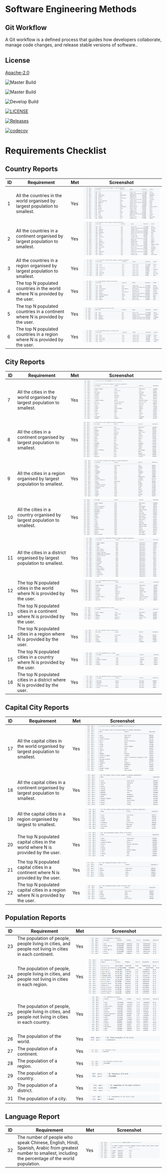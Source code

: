 # Software Engineering Methods

## Git Workflow

A Git workflow is a defined process that guides how developers collaborate, manage code changes, and release stable versions of software..

## License

[Apache-2.0](https://www.apache.org/licenses/LICENSE-2.0)

![Master Build](https://github.com/myo-papa-kyaw/Group1DevopsCoursework/actions/workflows/main.yml/badge.svg?branch=master&style=flat-square&label=Master%20Build)

![Master Build](https://img.shields.io/github/actions/workflow/status/myo-papa-kyaw/Group1DevopsCoursework/main.yml?branch=master&style=flat-square&label=Master%20Build)

![Develop Build](https://img.shields.io/github/actions/workflow/status/myo-papa-kyaw/Group1DevopsCoursework/main.yml?branch=master&style=flat-square&label=Develop%20Build)

[![LICENSE](https://img.shields.io/github/license/myo-papa-kyaw/Group1DevopsCoursework.svg?style=flat-square)](https://github.com/myo-papa-kyaw/sem/blob/master/LICENSE)

[![Releases](https://img.shields.io/github/release/myo-papa-kyaw/Group1DevopsCoursework/all.svg?style=flat-square)](https://github.com/myo-papa-kyaw/sem/releases)

[//]: # ([![codecov]&#40;https://codecov.io/github/myo-papa-kyaw/Group1DevOpsCoursework/branch/master/graph/badge.svg?token=CRC7UAM7HH&#41;]&#40;https://codecov.io/github/myo-papa-kyaw/Group1DevOpsCoursework&#41;)

[![codecov](https://codecov.io/github/myo-papa-kyaw/Group1DevOpsCoursework/graph/badge.svg?token=YLZQV1RFST)](https://codecov.io/gh/myo-papa-kyaw/Group1DevOpsCoursework)





# Requirements Checklist

## Country Reports
| ID | Requirement | Met | Screenshot                   |
|---|-------------|-----|------------------------------|
| 1 | All the countries in the world organised by largest population to smallest. | Yes | ![Report 1](img/report1.png) |
| 2 | All the countries in a continent organised by largest population to smallest. | Yes | ![Report 2](img/report2.png) |
| 3 | All the countries in a region organised by largest population to smallest. | Yes | ![Report 3](img/report3.png) |
| 4 | The top N populated countries in the world where N is provided by the user. | Yes | ![Report 4](img/report4.png) |
| 5 | The top N populated countries in a continent where N is provided by the user. | Yes | ![Report 5](img/report5.png) |
| 6 | The top N populated countries in a region where N is provided by the user. | Yes | ![Report 6](img/report6.png) |

## City Reports
| ID | Requirement | Met | Screenshot                    |
|---|-------------|--|-------------------------------|
| 7 | All the cities in the world organised by largest population to smallest. | Yes | ![Report 7](img/report7.png)  |
| 8 | All the cities in a continent organised by largest population to smallest. | Yes | ![Report 8](img/report8.png)  |
| 9 | All the cities in a region organised by largest population to smallest. | Yes | ![Report 9](img/report9.png)  |
| 10 | All the cities in a country organised by largest population to smallest. | Yes | ![Report 10](img/report10.png) |
| 11 | All the cities in a district organised by largest population to smallest. | Yes | ![Report 11](img/report11.png) |
| 12 | The top N populated cities in the world where N is provided by the user. | Yes | ![Report 12](img/report12.png)|
| 13 | The top N populated cities in a continent where N is provided by the user. | Yes | ![Report 13](img/report13.png)|
| 14 | The top N populated cities in a region where N is provided by the user. | Yes | ![Report 14](img/report14.png)|
| 15 | The top N populated cities in a country where N is provided by the user. | Yes | ![Report 15](img/report15.png) |
| 16 | The top N populated cities in a district where N is provided by the user. | Yes | ![Report 16](img/report16.png)|

## Capital City Reports
| ID | Requirement | Met | Screenshot                     |
|---|-------------|-----|--------------------------------|
| 17 | All the capital cities in the world organised by largest population to smallest. | Yes | ![Report 17](img/report17.png) |
| 18 | All the capital cities in a continent organised by largest population to smallest. | Yes | ![Report 18](img/report18.png) |
| 19 | All the capital cities in a region organised by largest to smallest. | Yes | ![Report 19](img/report19.png) |
| 20 | The top N populated capital cities in the world where N is provided by the user. | Yes | ![Report 20](img/report20.png) |
| 21 | The top N populated capital cities in a continent where N is provided by the user. | Yes | ![Report 21](img/report21.png) |
| 22 | The top N populated capital cities in a region where N is provided by the user. | Yes | ![Report 22](img/report22.png) |

## Population Reports
| ID | Requirement | Met | Screenshot                     |
|---|-------------|-----|--------------------------------|
| 23 | The population of people, people living in cities, and people not living in cities in each continent. | Yes | ![Report 23](img/report23.png) |
| 24 | The population of people, people living in cities, and people not living in cities in each region. | Yes | ![Report 24](img/report24.png) |
| 25 | The population of people, people living in cities, and people not living in cities in each country. | Yes | ![Report 25](img/report25.png) |
| 26 | The population of the world. | Yes | ![Report 26](img/report26.png) | 
| 27 | The population of a continent. | Yes | ![Report 27](img/report27.png) |
| 28 | The population of a region. | Yes | ![Report 28](img/report28.png) |
| 29 | The population of a country. | Yes | ![Report 29](img/report29.png) |
| 30 | The population of a district. | Yes | ![Report 30](img/report30.png) |
| 31 | The population of a city. | Yes | ![Report 31](img/report31.png) |

## Language Report
| ID | Requirement | Met | Screenshot                     |
|---|-------------|-----|--------------------------------|
| 32 | The number of people who speak Chinese, English, Hindi, Spanish, Arabic from greatest number to smallest, including the percentage of the world population. | Yes | ![Report 32](img/report32.png) |

